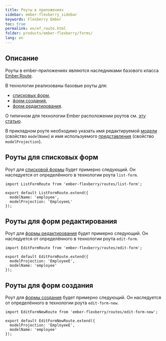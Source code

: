 ```yaml
---
title: Роуты в приложениях
sidebar: ember-flexberry_sidebar
keywords: Flexberry Ember
toc: true
permalink: en/ef_route.html
folder: products/ember-flexberry/forms/
lang: en
---
```


## Описание

Роуты в ember-приложениях являются наследниками базового класса [Ember.Route](http://emberjs.com/api/classes/Ember.Route.html).

В технологии реализованы базовые роуты для:

* [списковых форм](ef_forms.html),
* [форм создания](ef_forms.html),
* [форм редактирования](ef_edit-form.html).

О типичном для технологии Ember расположении роутов см. [эту статью](ef_router.html).

В прикладном роуте необходимо указать имя редактируемой [модели](efd_model.html) (свойство `modelName`) и имя используемого [представления](efd_model-projection.html) (свойство `modelProjection`).

## Роуты для списковых форм
Роут для [списковой формы](ef_forms.html) будет примерно следующий. Он наследуется от определённого в технологии роута `list-form`. 

```
import ListFormRoute from 'ember-flexberry/routes/list-form';

export default ListFormRoute.extend({
  modelName: 'employee',
  modelProjection: 'EmployeeL'
});
```

## Роуты для форм редактирования
Роут для [формы редактирования](ef_edit-form.html) будет примерно следующий. Он наследуется от определённого в технологии роута `edit-form`. 

```
import EditFormRoute from 'ember-flexberry/routes/edit-form';

export default EditFormRoute.extend({
  modelProjection: 'EmployeeE',
  modelName: 'employee'
});
```

## Роуты для форм создания
Роут для [формы создания](ef_edit-form.html) будет примерно следующий. Он наследуется от определённого в технологии роута `edit-form-new`. 

```
import EditFormNewRoute from 'ember-flexberry/routes/edit-form-new';

export default EditFormNewRoute.extend({
  modelProjection: 'EmployeeE',
  modelName: 'employee'
});
```
